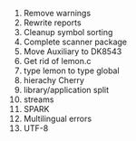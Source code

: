 1. Remove warnings
1. Rewrite reports 
1. Cleanup symbol sorting
1. Complete scanner package
1. Move Auxiliary to DK8543
1. Get rid of lemon.c
1. type lemon to type global
1. hierachy Cherry
1. library/application split
1. streams
1. SPARK
1. Multilingual errors
1. UTF-8
